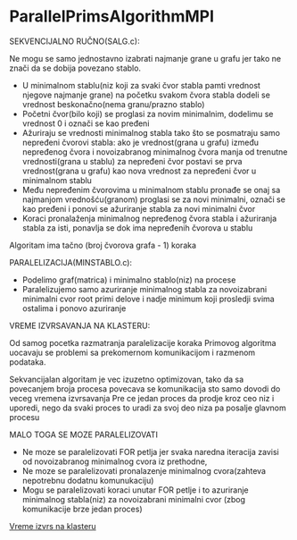 # ParallelPrimsAlgorithmMPI
 
SEKVENCIJALNO RUČNO(SALG.c):

Ne mogu se samo jednostavno izabrati najmanje grane u grafu 
jer tako ne znači da se dobija povezano stablo.

- U minimalnom stablu(niz koji za svaki čvor stabla pamti vrednost njegove najmanje grane) 
na početku svakom čvora stabla dodeli se vrednost beskonačno(nema granu/prazno stablo)
- Početni čvor(bilo koji) se proglasi za novim minimalnim, dodelimu se vrednost 0 i označi se kao pređeni
- Ažuriraju se vrednosti minimalnog stabla tako što se posmatraju samo nepređeni čvorovi stabla:
   ako je vrednost(grana u grafu) između nepređenog čvora i novoizabranog minimalnog čvora
   manja od trenutne vrednosti(grana u stablu) za nepređeni čvor
   postavi se prva vrednost(grana u grafu) kao nova vrednost za nepređeni čvor u minimalnom stablu
- Među nepređenim čvorovima u minimalnom stablu pronađe se onaj sa najmanjom vrednošću(granom)
proglasi se za novi minimalni, označi se kao pređeni i ponovi se ažuriranje stabla za novi minimalni čvor
- Koraci pronalaženja minimalnog nepređenog čvora stabla i ažuriranja stabla za isti, 
ponavlja se dok ima nepređenih čvorova u stablu

Algoritam ima tačno (broj čvorova grafa - 1) koraka


PARALELIZACIJA(MINSTABLO.c):

- Podelimo graf(matrica) i minimalno stablo(niz) na procese
- Paralelizujemo samo azuriranje minimalnog stabla za novoizabrani minimalni cvor
root primi delove i nadje minimum koji prosledji svima ostalima i ponovo azuriranje


VREME IZVRSAVANJA NA KLASTERU:

Od samog pocetka razmatranja paralelizacije koraka Primovog algoritma
uocavaju se problemi sa prekomernom komunikacijom i razmenom podataka.

Sekvancijalan algoritam je vec izuzetno optimizovan,
tako da sa povecanjem broja procesa povecava se komunikacija
sto samo dovodi do veceg vremena izvrsavanja
Pre ce jedan proces da prodje kroz ceo niz i uporedi,
nego da svaki proces to uradi za svoj deo niza pa posalje glavnom procesu

MALO TOGA SE MOZE PARALELIZOVATI
- Ne moze se paralelizovati FOR petlja 
jer svaka naredna iteracija zavisi od novoizabranog minimalnog cvora iz prethodne,
- Ne moze se paralelizovati pronalazenje minimalnog cvora(zahteva nepotrebnu dodatnu komunukaciju)
- Mogu se paralelizovati koraci unutar FOR petlje i to azuriranje minimalnog stabla(niz) za novoizabrani minimalni cvor
(zbog komunikacije brze jedan proces)

[Vreme izvrs na klasteru](https://github.com/zaricu22/ParallelPrimsAlgorithmMPI/blob/master/Vreme%20izvrs%20na%20klasteru.pdf)
